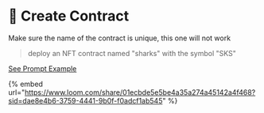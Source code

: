 # 📜 Create Contract

Make sure the name of the contract is unique, this one will not work

> deploy an NFT contract named "sharks" with the symbol "SKS"

[See Prompt Example](https://wallet.bitte.ai/smart-actions/qnU1oc97vdPNYOlJ0xzLX)



{% embed url="https://www.loom.com/share/01ecbde5e5be4a35a274a45142a4f468?sid=dae8e4b6-3759-4441-9b0f-f0adcf1ab545" %}
